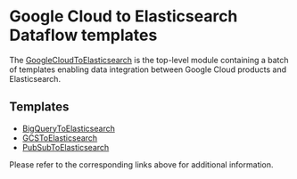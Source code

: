 # Google Cloud to Elasticsearch Dataflow templates

The [GoogleCloudToElasticsearch](/googlecloud-to-elasticsearch)
is the top-level module containing a batch
of templates enabling data integration between Google Cloud products and Elasticsearch.

## Templates
* [BigQueryToElasticsearch](docs/BigQueryToElasticsearch/README.md)
* [GCSToElasticsearch](docs/GCSToElasticsearch/README.md)
* [PubSubToElasticsearch](docs/PubSubToElasticsearch/README.md)

Please refer to the corresponding links above for additional information.

